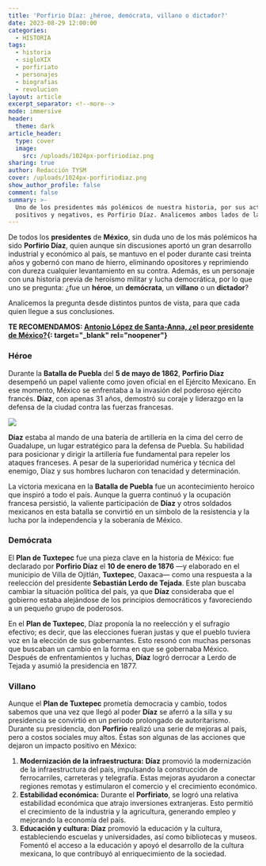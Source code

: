 ```yaml
---
title: 'Porfirio Díaz: ¿héroe, demócrata, villano o dictador?'
date: 2023-08-29 12:00:00
categories:
  - HISTORIA
tags:
  - historia
  - sigloXIX
  - porfiriato
  - personajes
  - biografias
  - revolucion
layout: article
excerpt_separator: <!--more-->
mode: immersive
header:
  theme: dark
article_header:
  type: cover
  image:
    src: /uploads/1024px-porfiriodiaz.png
sharing: true
author: Redacción TYSM
cover: /uploads/1024px-porfiriodiaz.png
show_author_profile: false
comment: false
summary: >-
  Uno de los presidentes más polémicos de nuestra historia, por sus actos
  positivos y negativos, es Porfirio Díaz. Analicemos ambos lados de la balanza…
---
```

De todos los **presidentes** de **México**, sin duda uno de los más polémicos ha sido **Porfirio Díaz**, quien aunque sin discusiones aportó un gran desarrollo industrial y económico al país, se mantuvo en el poder durante casi treinta años y gobernó con mano de hierro, eliminando opositores y reprimiendo con dureza cualquier levantamiento en su contra. Además, es un personaje con una historia previa de heroísmo militar y lucha democrática, por lo que uno se pregunta: ¿fue un **héroe**, un **demócrata**, un **villano** o un **dictador**?

Analicemos la pregunta desde distintos puntos de vista, para que cada quien llegue a sus conclusiones.

**TE RECOMENDAMOS: [Antonio López de Santa-Anna, ¿el peor presidente de México?](https://blog.tonoysumariachi.com/historia/2022/11/11/antonio-lopez-de-santa-anna-el-peor-presidente-de-la-historia-de-mexico.html){: target="_blank" rel="noopener"}**

### Héroe

Durante la **Batalla de Puebla** del **5 de mayo de 1862**, **Porfirio Díaz** desempeñó un papel valiente como joven oficial en el Ejército Mexicano. En ese momento, México se enfrentaba a la invasión del poderoso ejército francés. **Díaz**, con apenas 31 años, demostró su coraje y liderazgo en la defensa de la ciudad contra las fuerzas francesas.

![](https://upload.wikimedia.org/wikipedia/commons/3/3b/Young_Porfirio_Diaz.jpg)

**Díaz** estaba al mando de una batería de artillería en la cima del cerro de Guadalupe, un lugar estratégico para la defensa de Puebla. Su habilidad para posicionar y dirigir la artillería fue fundamental para repeler los ataques franceses. A pesar de la superioridad numérica y técnica del enemigo, Díaz y sus hombres lucharon con tenacidad y determinación.

La victoria mexicana en la **Batalla de Puebla** fue un acontecimiento heroico que inspiró a todo el país. Aunque la guerra continuó y la ocupación francesa persistió, la valiente participación de **Díaz** y otros soldados mexicanos en esta batalla se convirtió en un símbolo de la resistencia y la lucha por la independencia y la soberanía de México.

### Demócrata

El **Plan de Tuxtepec** fue una pieza clave en la historia de México: fue declarado por **Porfirio Díaz**&nbsp;el **10 de enero de 1876**&nbsp;—y elaborado en el municipio de Villa de Ojitlán, **Tuxtepec**, Oaxaca— como una respuesta a la reelección del presidente **Sebastián Lerdo de Tejada**. Este plan buscaba cambiar la situación política del país, ya que **Díaz** consideraba que el gobierno estaba alejándose de los principios democráticos y favoreciendo a un pequeño grupo de poderosos.

En el **Plan de Tuxtepec**, Díaz proponía la no reelección y el sufragio efectivo; es decir, que las elecciones fueran justas y que el pueblo tuviera voz en la elección de sus gobernantes. Esto resonó con muchas personas que buscaban un cambio en la forma en que se gobernaba México. Después de enfrentamientos y luchas, **Díaz** logró derrocar a Lerdo de Tejada y asumió la presidencia en 1877.

### Villano

Aunque el **Plan de Tuxtepec** prometía democracia y cambio, todos sabemos que una vez que llegó al poder **Díaz** se aferró a la silla y su presidencia se convirtió en un periodo prolongado de autoritarismo. Durante su presidencia, don **Porfirio** realizó una serie de mejoras al país, pero a costos sociales muy altos. Éstas son algunas de las acciones que dejaron un impacto positivo en México:

1. **Modernización de la infraestructura:** **Díaz** promovió la modernización de la infraestructura del país, impulsando la construcción de ferrocarriles, carreteras y telegrafía. Estas mejoras ayudaron a conectar regiones remotas y estimularon el comercio y el crecimiento económico.
2. **Estabilidad económica:** Durante el **Porfiriato**, se logró una relativa estabilidad económica que atrajo inversiones extranjeras. Esto permitió el crecimiento de la industria y la agricultura, generando empleo y mejorando la economía del país.
3. **Educación y cultura: Díaz** promovió la educación y la cultura, estableciendo escuelas y universidades, así como bibliotecas y museos. Fomentó el acceso a la educación y apoyó el desarrollo de la cultura mexicana, lo que contribuyó al enriquecimiento de la sociedad.